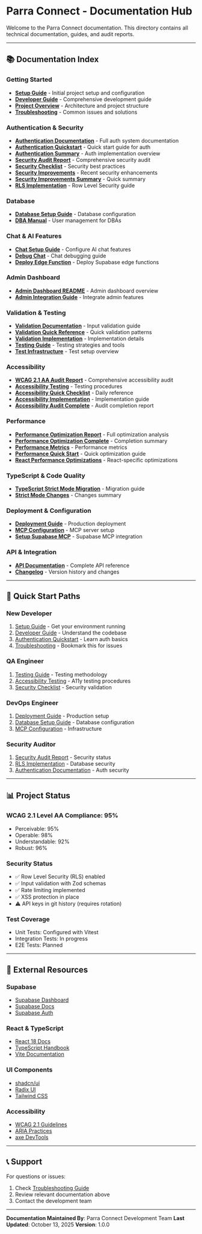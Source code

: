 # Parra Connect - Documentation Hub

Welcome to the Parra Connect documentation. This directory contains all technical documentation, guides, and audit reports.

---

## 📚 Documentation Index

### Getting Started
- **[Setup Guide](./SETUP_GUIDE.md)** - Initial project setup and configuration
- **[Developer Guide](./DEVELOPER_GUIDE.md)** - Comprehensive development guide
- **[Project Overview](./PROJECT_OVERVIEW.md)** - Architecture and project structure
- **[Troubleshooting](./TROUBLESHOOTING.md)** - Common issues and solutions

### Authentication & Security
- **[Authentication Documentation](./AUTHENTICATION.md)** - Full auth system documentation
- **[Authentication Quickstart](./AUTHENTICATION_QUICKSTART.md)** - Quick start guide for auth
- **[Authentication Summary](./AUTHENTICATION_SUMMARY.md)** - Auth implementation overview
- **[Security Audit Report](./SECURITY_AUDIT_REPORT.md)** - Comprehensive security audit
- **[Security Checklist](./SECURITY_CHECKLIST.md)** - Security best practices
- **[Security Improvements](./SECURITY_IMPROVEMENTS.md)** - Recent security enhancements
- **[Security Improvements Summary](./SECURITY_IMPROVEMENTS_SUMMARY.md)** - Quick summary
- **[RLS Implementation](./RLS_IMPLEMENTATION_SUMMARY.md)** - Row Level Security guide

### Database
- **[Database Setup Guide](./DATABASE_SETUP_GUIDE.md)** - Database configuration
- **[DBA Manual](../supabase/migrations/DBA_MANUAL_USER_CREATION.sql)** - User management for DBAs

### Chat & AI Features
- **[Chat Setup Guide](./CHAT_SETUP_GUIDE.md)** - Configure AI chat features
- **[Debug Chat](./DEBUG_CHAT.md)** - Chat debugging guide
- **[Deploy Edge Function](./DEPLOY_EDGE_FUNCTION.md)** - Deploy Supabase edge functions

### Admin Dashboard
- **[Admin Dashboard README](./ADMIN_DASHBOARD_README.md)** - Admin dashboard overview
- **[Admin Integration Guide](./ADMIN_INTEGRATION_GUIDE.md)** - Integrate admin features

### Validation & Testing
- **[Validation Documentation](./VALIDATION.md)** - Input validation guide
- **[Validation Quick Reference](./VALIDATION_QUICK_REFERENCE.md)** - Quick validation patterns
- **[Validation Implementation](./VALIDATION_IMPLEMENTATION_SUMMARY.md)** - Implementation details
- **[Testing Guide](./TESTING.md)** - Testing strategies and tools
- **[Test Infrastructure](./TEST_INFRASTRUCTURE_SUMMARY.md)** - Test setup overview

### Accessibility
- **[WCAG 2.1 AA Audit Report](./WCAG_2.1_AA_AUDIT_REPORT.md)** - Comprehensive accessibility audit
- **[Accessibility Testing](./ACCESSIBILITY_TESTING.md)** - Testing procedures
- **[Accessibility Quick Checklist](./ACCESSIBILITY_QUICK_CHECKLIST.md)** - Daily reference
- **[Accessibility Implementation](./ACCESSIBILITY_IMPLEMENTATION_SUMMARY.md)** - Implementation guide
- **[Accessibility Audit Complete](./ACCESSIBILITY_AUDIT_COMPLETE.md)** - Audit completion report

### Performance
- **[Performance Optimization Report](./PERFORMANCE_OPTIMIZATION_REPORT.md)** - Full optimization analysis
- **[Performance Optimization Complete](./PERFORMANCE_OPTIMIZATION_COMPLETE.md)** - Completion summary
- **[Performance Metrics](./PERFORMANCE_METRICS_SUMMARY.md)** - Performance metrics
- **[Performance Quick Start](./PERFORMANCE_QUICK_START.md)** - Quick optimization guide
- **[React Performance Optimizations](./REACT_PERFORMANCE_OPTIMIZATIONS.md)** - React-specific optimizations

### TypeScript & Code Quality
- **[TypeScript Strict Mode Migration](./TYPESCRIPT_STRICT_MODE_MIGRATION.md)** - Migration guide
- **[Strict Mode Changes](./STRICT_MODE_CHANGES_SUMMARY.md)** - Changes summary

### Deployment & Configuration
- **[Deployment Guide](./DEPLOYMENT_GUIDE.md)** - Production deployment
- **[MCP Configuration](./MCP_CONFIGURATION.md)** - MCP server setup
- **[Setup Supabase MCP](./SETUP_SUPABASE_MCP.md)** - Supabase MCP integration

### API & Integration
- **[API Documentation](./API_DOCUMENTATION.md)** - Complete API reference
- **[Changelog](./CHANGELOG.md)** - Version history and changes

---

## 🚀 Quick Start Paths

### New Developer
1. [Setup Guide](./SETUP_GUIDE.md) - Get your environment running
2. [Developer Guide](./DEVELOPER_GUIDE.md) - Understand the codebase
3. [Authentication Quickstart](./AUTHENTICATION_QUICKSTART.md) - Learn auth basics
4. [Troubleshooting](./TROUBLESHOOTING.md) - Bookmark this for issues

### QA Engineer
1. [Testing Guide](./TESTING.md) - Testing methodology
2. [Accessibility Testing](./ACCESSIBILITY_TESTING.md) - A11y testing procedures
3. [Security Checklist](./SECURITY_CHECKLIST.md) - Security validation

### DevOps Engineer
1. [Deployment Guide](./DEPLOYMENT_GUIDE.md) - Production setup
2. [Database Setup Guide](./DATABASE_SETUP_GUIDE.md) - Database configuration
3. [MCP Configuration](./MCP_CONFIGURATION.md) - Infrastructure

### Security Auditor
1. [Security Audit Report](./SECURITY_AUDIT_REPORT.md) - Security status
2. [RLS Implementation](./RLS_IMPLEMENTATION_SUMMARY.md) - Database security
3. [Authentication Documentation](./AUTHENTICATION.md) - Auth security

---

## 📊 Project Status

### WCAG 2.1 Level AA Compliance: 95%
- Perceivable: 95%
- Operable: 98%
- Understandable: 92%
- Robust: 96%

### Security Status
- ✅ Row Level Security (RLS) enabled
- ✅ Input validation with Zod schemas
- ✅ Rate limiting implemented
- ✅ XSS protection in place
- ⚠️ API keys in git history (requires rotation)

### Test Coverage
- Unit Tests: Configured with Vitest
- Integration Tests: In progress
- E2E Tests: Planned

---

## 🔗 External Resources

### Supabase
- [Supabase Dashboard](https://app.supabase.com)
- [Supabase Docs](https://supabase.com/docs)
- [Supabase Auth](https://supabase.com/docs/guides/auth)

### React & TypeScript
- [React 18 Docs](https://react.dev)
- [TypeScript Handbook](https://www.typescriptlang.org/docs/handbook/intro.html)
- [Vite Documentation](https://vitejs.dev)

### UI Components
- [shadcn/ui](https://ui.shadcn.com)
- [Radix UI](https://www.radix-ui.com)
- [Tailwind CSS](https://tailwindcss.com)

### Accessibility
- [WCAG 2.1 Guidelines](https://www.w3.org/WAI/WCAG21/quickref/)
- [ARIA Practices](https://www.w3.org/WAI/ARIA/apg/)
- [axe DevTools](https://www.deque.com/axe/devtools/)

---

## 📞 Support

For questions or issues:
1. Check [Troubleshooting Guide](./TROUBLESHOOTING.md)
2. Review relevant documentation above
3. Contact the development team

---

**Documentation Maintained By**: Parra Connect Development Team
**Last Updated**: October 13, 2025
**Version**: 1.0.0
